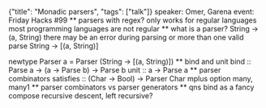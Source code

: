 {"title": "Monadic parsers", "tags": ["talk"]}
speaker: Omer, Garena
event: Friday Hacks #99
** parsers
with regex?
only works for regular languages
most programming languages are not regular
** what is a parser?
String -> (a, String)
there may be an error during parsing or more than one valid parse
String -> [(a, String)]

newtype Parser a = Parser (String -> [(a, String)])
** bind and unit
bind :: Parse a -> (a -> Parse b) -> Parse b
unit :: a -> Parse a
** parser combinators
satisfies :: (Char -> Bool) -> Parser Char
mplus
option
many, many1
** parser combinators vs parser generators
** qns
bind as a fancy compose
recursive descent, left recursive?
